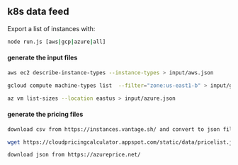 ## k8s data feed

Export a list of instances with:

```bash
node run.js [aws|gcp|azure|all]
```

#### generate the input files
````bash
aws ec2 describe-instance-types --instance-types > input/aws.json
````
````bash
gcloud compute machine-types list  --filter="zone:us-east1-b" > input/gcp.txt
````
````bash
az vm list-sizes --location eastus > input/azure.json
````
#### generate the pricing files
````bash
download csv from https://instances.vantage.sh/ and convert to json file 
````
````bash
wget https://cloudpricingcalculator.appspot.com/static/data/pricelist.json -O input/gcp-pricing.json
````
````bash
download json from https://azureprice.net/
````

